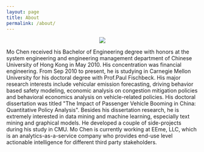 ```yaml
---
layout: page
title: About
permalink: /about/
---
```

<p align="center">
  <img src="https://s30.postimg.org/vh15eugzl/13706969_1675894992734176_52535234_n.jpg"/>
</p>

<p>
Mo Chen received his Bachelor of Engineering degree with honors at the system engineering and engineering management department of Chinese University of Hong Kong in May 2010. His concentration was financial engineering. From Sep 2010 to present, he is studying in Carnegie Mellon University for his doctoral degree with Prof.Paul Fischbeck. His major research interests include vehicular emission forecasting, driving behavior based safety modeling, economic analysis on congestion mitigation policies and behavioral economics analysis on vehicle-related policies. His doctoral dissertation was titled "The Impact of Passenger Vehicle Booming in China: Quantitative Policy Analysis".
Besides his dissertation research, he is extremely interested in data mining and machine learning, especially text mining and graphical models. He developed a couple of side-projects during his study in CMU.
Mo Chen is currently working at EEme, LLC, which is an analytics-as-a-service company who provides end-use level actionable intelligence for different third party stakeholders.
</p>

